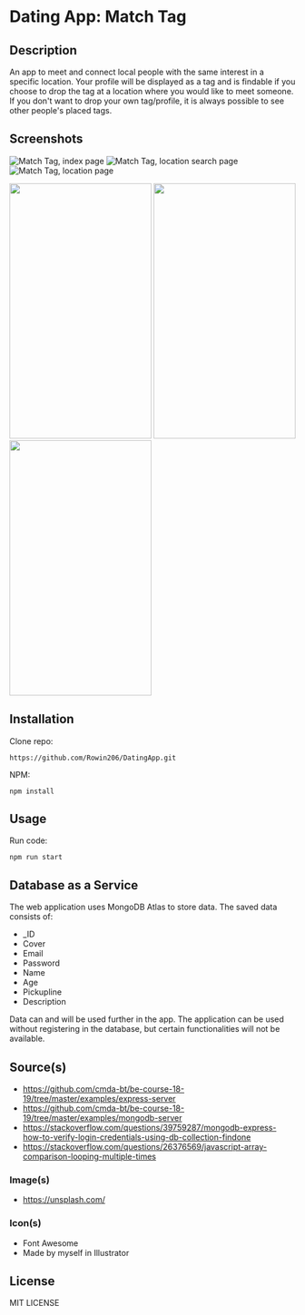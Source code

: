 # Dating App: Match Tag

## Description 
An app to meet and connect local people with the same interest in a specific location. Your profile will be displayed as a tag and is findable if you choose to drop the tag at a location where you would like to meet someone. If you don't want to drop your own tag/profile, it is always possible to see other people's placed tags. 

## Screenshots
![Match Tag, index page](https://66.media.tumblr.com/0950b228bd2028eded17f5e344181293/tumblr_pp2nmiWeWV1xh4pqfo3_1280.png)
![Match Tag, location search page](https://66.media.tumblr.com/f0488a6ee76ce3701dcb86f35847867a/tumblr_pp2nmiWeWV1xh4pqfo2_1280.png)
![Match Tag, location page](https://66.media.tumblr.com/82776c5496ba57c24e28501929b1253a/tumblr_pp2nmiWeWV1xh4pqfo1_1280.png)

<img src="https://66.media.tumblr.com/0950b228bd2028eded17f5e344181293/tumblr_pp2nmiWeWV1xh4pqfo3_1280.png" width="250" height="450"> <img src="https://66.media.tumblr.com/f0488a6ee76ce3701dcb86f35847867a/tumblr_pp2nmiWeWV1xh4pqfo2_1280.png" width="250" height="450"> <img src="https://66.media.tumblr.com/82776c5496ba57c24e28501929b1253a/tumblr_pp2nmiWeWV1xh4pqfo1_1280.png" width="250" height="450">

## Installation
Clone repo: 
```
https://github.com/Rowin206/DatingApp.git
```

NPM: 
```
npm install
```


## Usage
Run code: 
```
npm run start
```

## Database as a Service 
The web application uses MongoDB Atlas to store data. The saved data consists of:

* _ID
* Cover 
* Email
* Password
* Name
* Age
* Pickupline
* Description 

Data can and will be used further in the app. The application can be used without registering in the database, 
but certain functionalities will not be available. 

## Source(s)
* https://github.com/cmda-bt/be-course-18-19/tree/master/examples/express-server
* https://github.com/cmda-bt/be-course-18-19/tree/master/examples/mongodb-server
* https://stackoverflow.com/questions/39759287/mongodb-express-how-to-verify-login-credentials-using-db-collection-findone
* https://stackoverflow.com/questions/26376569/javascript-array-comparison-looping-multiple-times

### Image(s)
* https://unsplash.com/

### Icon(s)
* Font Awesome
* Made by myself in Illustrator

## License
MIT LICENSE
